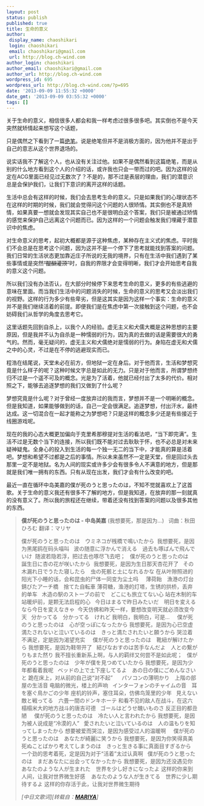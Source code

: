 ```yaml
---
layout: post
status: publish
published: true
title: 生命的意义
author:
 display_name: chaoshikari
 login: chaoshikari
 email: chaoshikari@gmail.com
 url: http://blog.ch-wind.com
author_login: chaoshikari
author_email: chaoshikari@gmail.com
author_url: http://blog.ch-wind.com
wordpress_id: 695
wordpress_url: http://blog.ch-wind.com/?p=695
date: '2013-09-09 11:55:32 +0000'
date_gmt: '2013-09-09 03:55:32 +0000'
tags: []
---
```

关于生命的意义，相信很多人都会和我一样考虑过很多很多吧。其实倒也不是今天突然就矫情起来想写这个话题，


只是偶然之下看到了一篇[绝笔](http://zhuanlan.zhihu.com/chenghao/19569283)。说是绝笔但并不是消极方面的，因为他并不是出于自己的意志从这个世界退场的。


说实话我不了解这个人，也从没有关注过他。如果不是偶然看到这篇绝笔，而是从别的什么地方看到这个人的介绍的话，或许我也只会一带而过的吧。因为这样的设定在ACG里面已经见过无数次了？不是的，那不过是表层的理由，我们的潜意识总是会保护我们，让我们下意识的离开这样的话题。


生活中总会有这样的时候，我们会去思考生命的意义。只是如果我们的心理状态不在这样的时期的时候，我们就会觉得问这个问题的人很矫情。其实倒也不是真矫情，如果真要一想就会发现其实自己也不是很明白这个答案，我们只是被通过矫情的感觉来保护自己远离这个问题而已。因为这样的一个问题会触发我们埋藏于潜意识中的焦虑。


对生命意义的思考，起初大概都是源于这种焦虑，某种存在主义式的焦虑。平时我们不会总是在思考这个问题，因为这并不是一个停下了思考就能找到答案的问题。我们日常的生活状态更加靠近庄子所说的无我的境界，只有在生活中我们遇到了某些事情或是突然~~“醍醐灌顶”~~时，自我的界限才会变得明晰，我们才会开始思考自我的意义这个问题。


所以我们没有办法否认，在大部分时候停下来思考生命的意义，更多的有些逃避的意味在里面。而当我们生活中的问题消失的时候，生命的意义的思考又会淡出我们的视野。这样的行为多少有些卑劣，但是这其实是因为这样一个事实：生命的意义并不是我们继续活着的前提。即便我们是在焦虑中第一次接触到这个问题，也不会妨碍我们从哲学的角度去思考它。


这里话题先回到自杀上，以我个人的经验。虚无主义和犬儒大概是这种思想的主要原因，但是我并不认为自杀是一种懦弱的行为，因为真的去做的话是需要很大的勇气的。然而，毫无疑问的，虚无主义和犬儒绝对是懦弱的行为。身陷在虚无和犬儒之中的心灵，不过是在不停的逃避现实而已。


程浩在结尾说，天堂未必在前方，但地狱一定在身后。对于他而言，生活和梦想究竟是什么样子的呢？这种时候文字总是如此的无力。只是对于他而言，所谓梦想终归不过是一个遥不可及的概念。光是为了活着，他就已经付出了太多的代价。相对照之下，能够去追逐梦想的我们又做到了什么呢？


梦想究竟是什么呢？对于曾经一度放弃过的我而言，梦想并不是一个明晰的概念。但是我知道，如果能够做到的话，自己一定会很满足。追逐梦想，付出汗水，最终达成。这一切混合在一起才能称之为梦想吧？只是这样的概念多少还是有些接近于线圈游戏呢。


现在的我的心态大概更加偏向于克里希那穆提对生活的看法吧，“当下即完满”。生活不过是无数个当下的连接，所以我们既不能对过去耿耿于怀，也不必总是对未来疑神疑鬼。全身心的投入到生活的每一个独一无二的当下中，才能真的算是活着吧。梦想和希望不过都是之后的事情。所以未来虽然不一定是天堂，但是回过头去那里一定不是地狱。名为人间的现实或许多少会有很多令人不满意的地方，但是那就是我们唯一拥有的东西。只有从现在出发，我们才会有什么改变的吧。


最近一直在循环中岛美嘉的僕が死のうと思ったのは，不知不觉就喜欢上了这首歌。关于生命的意义我还有很多不了解的地方，但是我知道，在放弃的那一刻就真的没有意义了。所以我的旅程还在继续，带着还没有找到答案的问题以及很多其他的东西。



> 
>   
> **僕が死のうと思ったのは - 中岛美嘉**
> (我想要死，那是因为...)
>  
> 词曲：秋田ひろむ
> 翻译：マリヤ
> 
> 
> 僕が死のうと思ったのは　ウミネコが桟橋で鳴いたから 
> 我想要死，是因为黑尾鸥在码头喵叫
>  
> 波の随意に浮かんで消える　過去も啄ばんで飛んでいけ 
> 随波若隐若浮，把过去也啄尽飞去吧；
>  
> 僕が死のうと思ったのは　誕生日に杏の花が咲いたから 
> 我想要死，是因为生日那天杏花开了
>  
> その木漏れ日でうたた寝したら　虫の死骸と土になれるかな
> 在从叶隙照进的阳光下小睡的话，会和昆虫的尸体一同变为尘土吗
>  
>  
> 薄荷飴　漁港の灯台　錆びたアーチ橋　捨てた自転車
> 薄荷糖，渔港的灯塔，生锈的拱桥，丢弃的单车
>  
> 木造の駅のストーブの前で　どこにも旅立てない心
> 站在木制的车站暖炉前，是颗无法启程的心
>  
> 今日はまるで昨日みたいだ　明日を変えるなら今日を変えなきゃ 
> 今天仿佛和昨天一样，要想改变明天就必须改变今天
>  
> 分かってる　分かってる　けれど
> 我明白，我明白，可是...
>  
>  
> 僕が死のうと思ったのは　心が空っぽになったから
> 我想要死，是因为心已空虚
>  
> 満たされないと泣いているのは　きっと満たされたいと願うから
> 哭泣着不满足，定是因为渴望充实
>  
>  
> 僕が死のうと思ったのは　靴紐が解けたから
> 我想要死，是因为鞋带开了
>  
> 結びなおすのは苦手なんだよ　人との繋がりもまた然り
> 我不擅长重新系上啊，与人的羁绊又何尝不是如此呢；
>  
> 僕が死のうと思ったのは　少年が僕を見つめていたから
> 我想要死，是因为少年都看着我呢
>  
> ベッドの上で土下座してるよ　あの日の僕にごめんなさいと
> 跪在床上，对从前的自己说“对不起” 
>  
>  
> パソコンの薄明かり　上階の部屋の生活音
> 电脑的微光，楼上的声响
>  
> インターフォンのチャイムの音　耳を塞ぐ鳥かごの少年
> 座机的铃声，塞住耳朵，仿佛鸟笼里的少年
>  
> 見えない敵と戦ってる　六畳一間のドンキホーテ
> 和看不见的敌人在战斗，在这六榻榻米大的地方战斗的唐吉可德
>  
> ゴールはどうせ醜いものさ
> 反正目的都丑陋
>  
>  
> 僕が死のうと思ったのは　冷たい人と言われたから
> 我想要死，是因为被人说成是“冷漠的人”
>  
> 愛されたいと泣いているのは　人の温もりを知ってしまったから
> 想要被爱而哭泣，是因为感受过人的温暖啊
>  
>  
> 僕が死のうと思ったのは　あなたが綺麗に笑うから
> 我想要死，是因为你笑得真美
>  
> 死ぬことばかり考えてしまうのは　きっと生きる事に真面目すぎるから
> 一个劲的思考着死，定是因为对于“活着”太过认真啊
>  
> 僕が死のうと思ったのは　まだあなたに出会ってなかったから
> 我想要死，是因为还没遇见你
>  
> あなたのような人が生まれた　世界を少し好きになったよ
> 这样的你来到人间，让我对世界微生好感 
>  
> あなたのような人が生きてる　世界に少し期待するよ
> 这样的你存活于此，让我对世界微生期待
> 
> *[中日文歌词][转载自：[**MARIYA**](http://blog.sina.com.cn/s/blog_486c9c300101anmy.html)]*
> 


